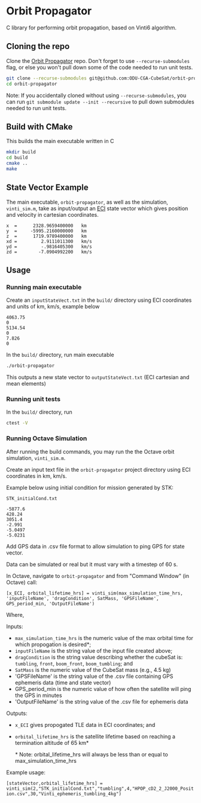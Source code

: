 # Orbit Propagator

C library for performing orbit propagation, based on Vinti6 algorithm.

## Cloning the repo

Clone the [Orbit Propagator](https://github.com/odu-cga-cubesat/orbit-propagator.git) repo. Don't forget to use `--recurse-submodules` flag, or else you won't pull down some of the code needed to run unit tests.

```bash
git clone --recurse-submodules git@github.com:ODU-CGA-CubeSat/orbit-propagator.git
cd orbit-propagator
```

Note: If you accidentally cloned without using `--recurse-submodules`, you can run `git submodule update --init --recursive` to pull down submodules needed to run unit tests.

## Build with CMake

This builds the main executable written in C

```bash
mkdir build
cd build
cmake ..
make
```

## State Vector Example

The main executable, `orbit-propagator`, as well as the simulation, `vinti_sim.m`, take as input/output an [ECI](https://en.wikipedia.org/wiki/Earth-centered_inertial) state vector which gives position and velocity in cartesian coordinates.
```
x  =      2328.9659400000   km
y  =     -5995.2160000000   km
z  =      1719.9789400000   km
xd =         2.9111011300   km/s
yd =         -.9816405300   km/s
zd =        -7.0904992200   km/s
```

## Usage

### Running main executable

Create an `inputStateVect.txt` in the `build/` directory using ECI coordinates and units of km, km/s, example below

```
4063.75
0
5134.54
0
7.826
0
```

In the `build/` directory, run main executable

```bash
./orbit-propagator
```

This outputs a new state vector to `outputStateVect.txt` (ECI cartesian and mean elements)

### Running unit tests

In the `build/` directory, run

```bash
ctest -V
```

### Running Octave Simulation

After running the build commands, you may run the the Octave orbit simulation, `vinti_sim.m`.

Create an input text file in the `orbit-propagator` project directory using ECI coordinates in km, km/s.

Example below using initial condition for mission generated by STK:

`STK_initialCond.txt`

```
-5877.6
428.24
3051.4
-2.991
-5.0497
-5.0231
```

Add GPS data in .csv file format to allow simulation to ping GPS for state vector.

Data can be simulated or real but it must vary with a timestep of 60 s.

In Octave, navigate to `orbit-propagator` and from "Command Window" (in Octave) call:

`[x_ECI, orbital_lifetime_hrs] = vinti_sim(max_simulation_time_hrs, 'inputFileName', 'dragCondition', SatMass, 'GPSFileName', GPS_period_min, 'OutputFileName')`

Where,

Inputs:  
- `max_simulation_time_hrs` is the numeric value of the max orbital time for which propogation is desired*;
- `inputFileName` is the string value of the input file created above;
- `dragCondition` is the string value describing whether the cubeSat is: `tumbling`, `front`, `boom_front`, `boom_tumbling`; and
- `SatMass` is the numeric value of the CubeSat mass (e.g., 4.5 kg)
- 'GPSFileName' is the string value of the .csv file containing GPS ephemeris data (time and state vector)
-  GPS_period_min is the numeric value of how often the satellite will ping the GPS in minutes
- 'OutputFileName' is the string value of the .csv file for ephemeris data

Outputs:
- `x_ECI` gives propogated TLE data in ECI coordinates; and
- `orbital_lifetime_hrs` is the satellite lifetime based on reaching a termination altitude of 65 km*

  \* Note: orbital_lifetime_hrs will always be less than or equal to max_simulation_time_hrs

Example usage:

`[stateVector,orbital_lifetime_hrs] = vinti_sim(2,"STK_initialCond.txt","tumbling",4,"HPOP_cD2_2_J2000_Position.csv",30,"Vinti_ephemeris_tumbling_4kg")`
